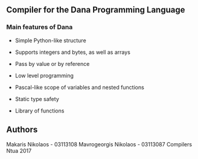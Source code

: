 ## Compiler for the Dana Programming Language

### Main features of Dana

* Simple Python-like structure

* Supports integers and bytes, as well as arrays

* Pass by value or by reference

* Low level programming

* Pascal-like scope of variables and nested functions

* Static type safety

* Library of functions

## Authors

Makaris Nikolaos - 03113108
Mavrogeorgis Nikolaos - 03113087
Compilers Ntua 2017
